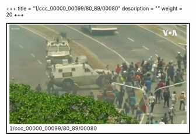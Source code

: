 +++
title = "1/ccc_00000_00099/80_89/00080"
description = ""
weight = 20
+++

<table style="border:2px solid black;max-width:800px;max-height:800px;" 
><tr><td>
<img class="center-fit-jpg"
src="/jpg_/aaa_20190430_NxaOmWaI8sI_00079.jpg">
1/ccc_00000_00099/80_89/00080
</img></td></tr></table>
